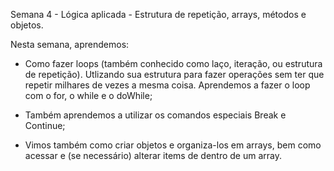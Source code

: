 Semana 4 - Lógica aplicada - Estrutura de repetição, arrays, métodos e objetos.

Nesta semana, aprendemos:

- Como fazer loops (também conhecido como laço, iteração, ou estrutura de repetição). Utlizando
sua estrutura para fazer operações sem ter que repetir milhares de vezes a mesma coisa. Aprendemos a fazer o loop com o for, o while e o doWhile;

- Também aprendemos a utilizar os comandos especiais Break e Continue;

- Vimos também como criar objetos e organiza-los em arrays, bem como acessar e (se necessário) alterar items de dentro de um array.
